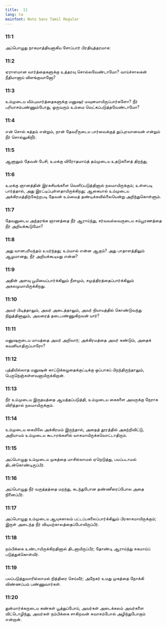 ```yaml
---
title:  11
lang: ta
mainfont: Noto Sans Tamil Regular
---
```


###  11:1

அப்பொழுது நாகமாத்தியனாகிய சோப்பார் பிரதியுத்தரமாக:

###  11:2

ஏராளமான வார்த்தைகளுக்கு உத்தரவு சொல்லவேண்டாமோ? வாய்ச்சாலகன் நீதிமானாய் விளங்குவானோ?

###  11:3

உம்முடைய வீம்புவார்த்தைகளுக்கு மனுஷர் மவுனமாயிருப்பார்களோ? நீர் பரியாசம்பண்ணும்போது, ஒருவரும் உம்மை வெட்கப்படுத்தவேண்டாமோ?

###  11:4

என் சொல் சுத்தம் என்றும், நான் தேவரீருடைய பார்வைக்குத் துப்புரவானவன் என்றும் நீர் சொல்லுகிறீர்.

###  11:5

ஆனாலும் தேவன் பேசி, உமக்கு விரோதமாய்த் தம்முடைய உதடுகளைத் திறந்து,

###  11:6

உமக்கு ஞானத்தின் இரகசியங்களை வெளிப்படுத்தினால் நலமாயிருக்கும்; உள்ளபடி பார்த்தால், அது இரட்டிப்புள்ளதாயிருக்கிறது; ஆகையால் உம்முடைய அக்கிரமத்திற்கேற்றபடி தேவன் உம்மைத் தண்டிக்கவில்லையென்று அறிந்துகொள்ளும்.

###  11:7

தேவனுடைய அந்தரங்க ஞானத்தை நீர் ஆராய்ந்து, சர்வவல்லவருடைய சம்பூரணத்தை நீர் அறியக்கூடுமோ?

###  11:8

அது வானபரியந்தம் உயர்ந்தது; உம்மால் என்ன ஆகும்? அது பாதாளத்திலும் ஆழமானது, நீர் அறியக்கூடியது என்ன?

###  11:9

அதின் அளவு பூமியைப்பார்க்கிலும் நீளமும், சமுத்திரத்தைப்பார்க்கிலும் அகலமுமாயிருக்கிறது.

###  11:10

அவர் பிடித்தாலும், அவர் அடைத்தாலும், அவர் நியாயத்தில் கொண்டுவந்து நிறுத்தினாலும், அவரைத் தடைபண்ணுகிறவன் யார்?

###  11:11

மனுஷருடைய மாயத்தை அவர் அறிவார்; அக்கிரமத்தை அவர் கண்டும், அதைக் கவனியாதிருப்பாரோ?

###  11:12

புத்தியில்லாத மனுஷன் காட்டுக்கழுதைக்குட்டிக்கு ஒப்பாகப் பிறந்திருந்தாலும், பெருநெஞ்சுள்ளவனாயிருக்கிறான்.

###  11:13

நீர் உம்முடைய இருதயத்தை ஆயத்தப்படுத்தி, உம்முடைய கைகளை அவருக்கு நேராக விரித்தால் நலமாயிருக்கும்.

###  11:14

உம்முடைய கையிலே அக்கிரமம் இருந்தால், அதைத் தூரத்தில் அகற்றிவிட்டு, அநியாயம் உம்முடைய கூடாரங்களில் வாசமாயிருக்கவொட்டாதிரும்.

###  11:15

அப்பொழுது உம்முடைய முகத்தை மாசில்லாமல் ஏறெடுத்து, பயப்படாமல் திடன்கொண்டிருப்பீர்.

###  11:16

அப்பொழுது நீர் வருத்தத்தை மறந்து, கடந்துபோன தண்ணீரைப்போல அதை நினைப்பீர்.

###  11:17

அப்பொழுது உம்முடைய ஆயுசுகாலம் பட்டப்பகலைப்பார்க்கிலும் பிரகாசமாயிருக்கும்; இருள் அடைந்த நீர் விடியற்காலத்தைப்போலிருப்பீர்.

###  11:18

நம்பிக்கை உண்டாயிருக்கிறதினால் திடனாயிருப்பீர்; தோண்டி ஆராய்ந்து சுகமாய்ப் படுத்துக்கொள்வீர்.

###  11:19

பயப்படுத்துவாரில்லாமல் நித்திரை செய்வீர்; அநேகர் உமது முகத்தை நோக்கி விண்ணப்பம் பண்ணுவார்கள்.

###  11:20

துன்மார்க்கருடைய கண்கள் பூத்துப்போய், அவர்கள் அடைக்கலம் அவர்களை விட்டொழிந்து, அவர்கள் நம்பிக்கை சாகிறவன் சுவாசம்போல் அழிந்துபோகும் என்றான்.


